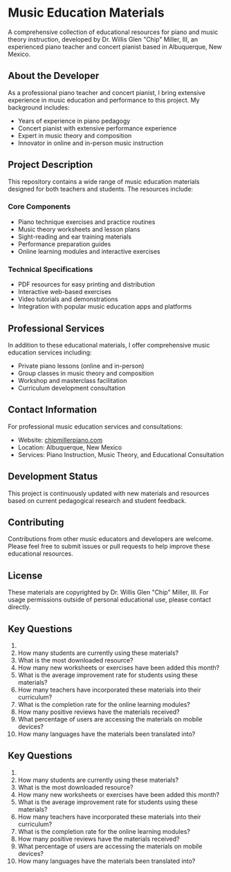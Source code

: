 # Music Education Materials

A comprehensive collection of educational resources for piano and music theory instruction, developed by Dr. Willis Glen "Chip" Miller, III, an experienced piano teacher and concert pianist based in Albuquerque, New Mexico.

## About the Developer

As a professional piano teacher and concert pianist, I bring extensive experience in music education and performance to this project. My background includes:

- Years of experience in piano pedagogy
- Concert pianist with extensive performance experience
- Expert in music theory and composition
- Innovator in online and in-person music instruction

## Project Description

This repository contains a wide range of music education materials designed for both teachers and students. The resources include:

### Core Components

- Piano technique exercises and practice routines
- Music theory worksheets and lesson plans
- Sight-reading and ear training materials
- Performance preparation guides
- Online learning modules and interactive exercises

### Technical Specifications

- PDF resources for easy printing and distribution
- Interactive web-based exercises
- Video tutorials and demonstrations
- Integration with popular music education apps and platforms

## Professional Services

In addition to these educational materials, I offer comprehensive music education services including:

- Private piano lessons (online and in-person)
- Group classes in music theory and composition
- Workshop and masterclass facilitation
- Curriculum development consultation

## Contact Information

For professional music education services and consultations:
- Website: [chipmillerpiano.com](https://chipmillerpiano.com)
- Location: Albuquerque, New Mexico
- Services: Piano Instruction, Music Theory, and Educational Consultation

## Development Status

This project is continuously updated with new materials and resources based on current pedagogical research and student feedback.

## Contributing

Contributions from other music educators and developers are welcome. Please feel free to submit issues or pull requests to help improve these educational resources.

## License

These materials are copyrighted by Dr. Willis Glen "Chip" Miller, III. For usage permissions outside of personal educational use, please contact directly.
## Key Questions
1. 
2. How many students are currently using these materials?
3. What is the most downloaded resource?
4. How many new worksheets or exercises have been added this month?
5. What is the average improvement rate for students using these materials?
6. How many teachers have incorporated these materials into their curriculum?
7. What is the completion rate for the online learning modules?
8. How many positive reviews have the materials received?
9. What percentage of users are accessing the materials on mobile devices?
10. How many languages have the materials been translated into?

## Key Questions
1. 
2. How many students are currently using these materials?
3. What is the most downloaded resource?
4. How many new worksheets or exercises have been added this month?
5. What is the average improvement rate for students using these materials?
6. How many teachers have incorporated these materials into their curriculum?
7. What is the completion rate for the online learning modules?
8. How many positive reviews have the materials received?
9. What percentage of users are accessing the materials on mobile devices?
10. How many languages have the materials been translated into?
